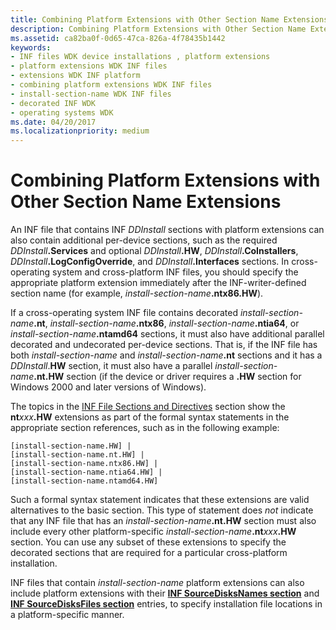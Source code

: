 ```yaml
---
title: Combining Platform Extensions with Other Section Name Extensions
description: Combining Platform Extensions with Other Section Name Extensions
ms.assetid: ca82ba0f-0d65-47ca-826a-4f78435b1442
keywords:
- INF files WDK device installations , platform extensions
- platform extensions WDK INF files
- extensions WDK INF platform
- combining platform extensions WDK INF files
- install-section-name WDK INF files
- decorated INF WDK
- operating systems WDK
ms.date: 04/20/2017
ms.localizationpriority: medium
---
```


# Combining Platform Extensions with Other Section Name Extensions


An INF file that contains INF *DDInstall* sections with platform extensions can also contain additional per-device sections, such as the required <em>DDInstall</em>**.Services** and optional <em>DDInstall</em>**.HW**, <em>DDInstall</em>**.CoInstallers**, <em>DDInstall</em>**.LogConfigOverride**, and <em>DDInstall</em>**.Interfaces** sections. In cross-operating system and cross-platform INF files, you should specify the appropriate platform extension immediately after the INF-writer-defined section name (for example, <em>install-section-name</em>**.ntx86.HW**).

If a cross-operating system INF file contains decorated <em>install-section-name</em>**.nt**, <em>install-section-name</em>**.ntx86**, <em>install-section-name</em>**.ntia64**, or <em>install-section-name</em>**.ntamd64** sections, it must also have additional parallel decorated and undecorated per-device sections. That is, if the INF file has both *install-section-name* and <em>install-section-name</em>**.nt** sections and it has a *DDInstall*.**HW** section, it must also have a parallel <em>install-section-name</em>**.nt.HW** section (if the device or driver requires a **.HW** section for Windows 2000 and later versions of Windows).

The topics in the [INF File Sections and Directives](./index.md) section show the **nt**<em>xxx</em>**.HW** extensions as part of the formal syntax statements in the appropriate section references, such as in the following example:

```inf
[install-section-name.HW] | 
[install-section-name.nt.HW] | 
[install-section-name.ntx86.HW] | 
[install-section-name.ntia64.HW] | 
[install-section-name.ntamd64.HW] 
```

Such a formal syntax statement indicates that these extensions are valid alternatives to the basic section. This type of statement does *not* indicate that any INF file that has an <em>install-section-name</em>**.nt.HW** section must also include every other platform-specific <em>install-section-name</em>**.nt**<em>xxx</em>**.HW** section. You can use any subset of these extensions to specify the decorated sections that are required for a particular cross-platform installation.

INF files that contain *install-section-name* platform extensions can also include platform extensions with their [**INF SourceDisksNames section**](inf-sourcedisksnames-section.md) and [**INF SourceDisksFiles section**](inf-sourcedisksfiles-section.md) entries, to specify installation file locations in a platform-specific manner.